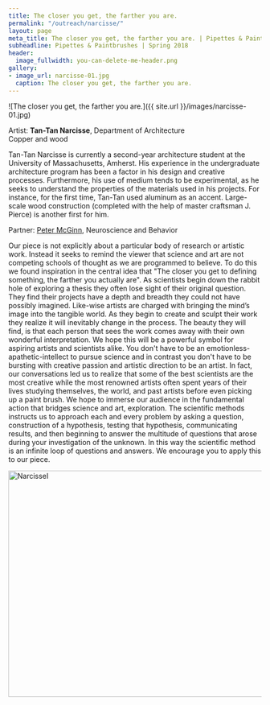 ```yaml
---
title: The closer you get, the farther you are.
permalink: "/outreach/narcisse/"
layout: page
meta_title: The closer you get, the farther you are. | Pipettes & Paintbrushes
subheadline: Pipettes & Paintbrushes | Spring 2018
header:
  image_fullwidth: you-can-delete-me-header.png
gallery:
- image_url: narcisse-01.jpg
  caption: The closer you get, the farther you are.
---
```


![The closer you get, the farther you are.]({{ site.url }}/images/narcisse-01.jpg)

Artist: **Tan-Tan Narcisse**, Department of Architecture<br>
Copper and wood

Tan-Tan Narcisse is currently a second-year architecture student at the University of Massachusetts, Amherst. His experience in the undergraduate architecture program has been a factor in his design and creative processes. Furthermore, his use of medium tends to be experimental, as he seeks to understand the properties of the materials used in his projects. For instance, for the first time, Tan-Tan used aluminum as an accent. Large-scale wood construction (completed with the help of master craftsman J. Pierce) is another first for him.

Partner: [Peter McGinn](http://thatslifesci.com/authors/pmcginn), Neuroscience and Behavior

Our piece is not explicitly about a particular body of research or artistic work. Instead it seeks to remind the viewer that science and art are not competing schools of thought as we are programmed to believe. To do this we found inspiration in the central  idea that "The closer you get to defining something, the farther you actually are". As scientists begin down the rabbit hole of exploring a thesis they often lose sight of their original question. They find their projects have a depth and breadth they could not have possibly imagined. Like-wise artists are charged with bringing the mind’s image into the tangible world. As they begin to create and sculpt their work they realize it will inevitably change in the process. The beauty they will find, is that each person that sees the work comes away with their own wonderful interpretation.
We hope this will be a powerful symbol for aspiring artists and scientists alike. You don't have to be an emotionless-apathetic-intellect to pursue science and in contrast you don't have to be bursting with creative passion and artistic direction to be an artist. In fact, our conversations led us to realize that some of the best scientists are the most creative while the most renowned artists often spent years of their lives studying themselves, the world, and past artists before even picking up a paint brush.
We hope to immerse our audience in the fundamental action that bridges science and art, exploration. The scientific methods instructs us to approach each and every problem by asking a question, construction of a hypothesis, testing that hypothesis, communicating results, and then beginning to answer the multitude of questions that arose during your investigation of the unknown. In this way the scientific method is an infinite loop of questions and answers. We encourage you to apply this to our piece.

<a data-flickr-embed="true" data-context="true"  href="https://www.flickr.com/photos/139839751@N06/26691196287/in/album-72157694120373381/" title="NarcisseI"><img src="https://farm1.staticflickr.com/885/26691196287_89ee283c61_c.jpg" width="800" height="450" alt="NarcisseI"></a><script async src="//embedr.flickr.com/assets/client-code.js" charset="utf-8"></script>

